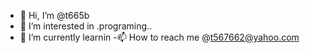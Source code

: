- 👋 Hi, I’m @t665b
- 👀 I’m interested in .programing..
- 🌱 I’m currently learnin
-📫 How to reach me @t567662@yahoo.com
<!---
t665b/t665b is a ✨ special ✨ repository because its `README.md` (this file) appears on your GitHub profile.
You can click the Preview link to take a look at your changes.
--->
